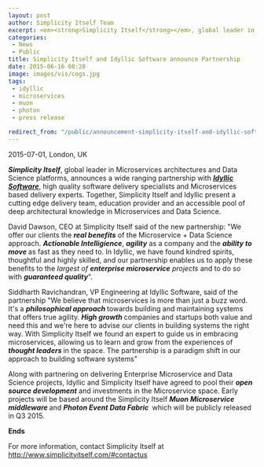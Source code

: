 ```yaml
---
layout: post
author: Simplicity Itself Team
excerpt: <em><strong>Simplicity Itself</strong></em>, global leader in Microservices architectures and Data Science platforms, announces a wide ranging partnership with <a title="Idyllic Software" href="www.idyllic-software.com" target="_blank"><em><strong>Idyllic Software</strong></em></a>.
categories:
 - News
 - Public
title: Simplicity Itself and Idyllic Software announce Partnership
date: 2015-06-16 08:28
image: images/vis/cogs.jpg
tags:
 - idyllic
 - microservices
 - muon
 - photon
 - press release

redirect_from: "/public/announcement-simplicity-itself-and-idyllic-software-partnership.html"
---
```

<p lang="zxx">2015-07-01, London, UK</p>
<p lang="zxx"><em><strong>Simplicity Itself</strong></em>, global leader in Microservices architectures and Data Science platforms, announces a wide ranging partnership with <a title="Idyllic Software" href="www.idyllic-software.com" target="_blank"><em><strong>Idyllic Software</strong></em></a>, high quality software delivery specialists and Microservices based delivery experts. Together, Simplicity Itself and Idyllic present a cutting edge delivery team, education provider and an accessible pool of deep architectural knowledge in Microservices and Data Science.</p>
<p lang="zxx">David Dawson, CEO at Simplicity Itself said of the new partnership: "We offer our clients the <i><b>real benefits</b></i> of the Microservice + Data Science approach. <i><b>Actionable Intelligience</b></i>, <i><b>agility</b></i> as a company and the <i><b>ability to move </b></i>as fast as they need to. In Idyllic, we have found kindred spirits, thoughtful and highly skilled, and our partnership enables us to apply these benefits to the <i>largest of </i><i><b>enterprise microservice</b></i><i> </i><i>projects </i>and to do so with <i><b>guaranteed quality</b></i>".</p>
<p lang="zxx">Siddharth Ravichandran, VP Engineering at Idyllic Software, said of the partnership "We believe that microservices is more than just a buzz word. It's a <i><b>philosophical approach </b></i>towards building and maintaining systems that offers true agility. <i><b>High growth </b></i>companies and startups both value and need this and we're here to advise our clients in building systems the right way. With Simplicity Itself we found an expert to guide us in embracing microservices, allowing us to learn and grow from the experiences of <i><b>thought leaders </b></i>in the space. The partnership is a paradigm shift in our approach to building software systems"</p>
<p lang="zxx">Along with partnering on delivering Enterprise Microservice and Data Science projects, Idyllic and Simplicity Itself have agreed to pool their <i><b>open source development</b></i> and investments in the Microservice space. Early projects will be based around the Simplicity Itself <i><b>Muon Microservice middleware </b></i>and <i><b>Photon Event Data Fabric </b></i> which will be publicly released in Q3 2015.</p>
<p lang="zxx"></p>
<p lang="zxx"><b>Ends</b></p>
<p lang="zxx">For more information, contact Simplicity Itself at <a href="http://www.simplicityitself.com/#contactus">http://www.simplicityitself.com/#contactus</a></p>
<p lang="zxx"></p>